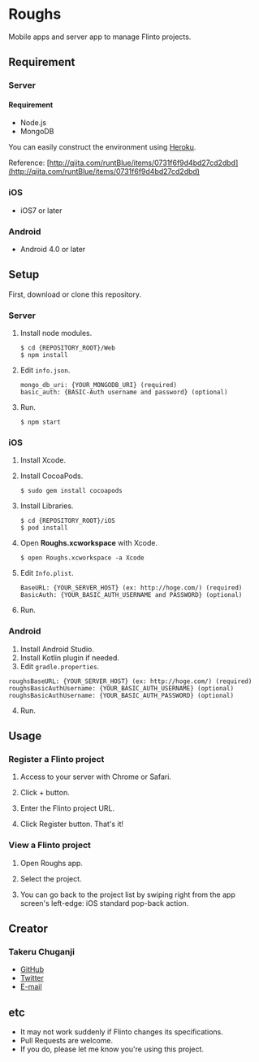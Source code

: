 # Roughs

Mobile apps and server app to manage Flinto projects.

## Requirement

### Server


#### Requirement

- Node.js
- MongoDB

You can easily construct the environment using [Heroku](https://www.heroku.com).

Reference: [http://qiita.com/runtBlue/items/0731f6f9d4bd27cd2dbd](http://qiita.com/runtBlue/items/0731f6f9d4bd27cd2dbd)

### iOS

- iOS7 or later

### Android

- Android 4.0 or later

## Setup

First, download or clone this repository.

### Server

1. Install node modules.

	```
	$ cd {REPOSITORY_ROOT}/Web
	$ npm install
	```

2. Edit `info.json`.

	```
	mongo_db_uri: {YOUR_MONGODB_URI} (required)
	basic_auth: {BASIC-Auth username and password} (optional)
	```

3. Run.

	```
	$ npm start
	```

### iOS

1. Install Xcode.

2. Install CocoaPods.

	```
	$ sudo gem install cocoapods
	```

3. Install Libraries.

	```
	$ cd {REPOSITORY_ROOT}/iOS
	$ pod install
	```

4. Open **Roughs.xcworkspace** with Xcode.

	```
	$ open Roughs.xcworkspace -a Xcode
	```

5. Edit `Info.plist`.

	```
	BaseURL: {YOUR_SERVER_HOST} (ex: http://hoge.com/) (required)
	BasicAuth: {YOUR_BASIC_AUTH_USERNAME and PASSWORD} (optional)
	```

6. Run.

### Android

1. Install Android Studio.
2. Install Kotlin plugin if needed.
3. Edit `gradle.properties`.

```
roughsBaseURL: {YOUR_SERVER_HOST} (ex: http://hoge.com/) (required)
roughsBasicAuthUsername: {YOUR_BASIC_AUTH_USERNAME} (optional)
roughsBasicAuthUsername: {YOUR_BASIC_AUTH_PASSWORD} (optional)

```

4. Run.

## Usage

### Register a Flinto project

1. Access to your server with Chrome or Safari.

2. Click + button.

3. Enter the Flinto project URL.

4. Click Register button. That's it!

### View a Flinto project

1. Open Roughs app.

2. Select the project.

3. You can go back to the project list by swiping right from the app screen's left-edge: iOS standard pop-back action.

## Creator

### Takeru Chuganji

* [GitHub](https://github.com/chuganzy)
* [Twitter](https://twitter.com/chuganzy)
* [E-mail](mailto:chu@ganzy.jp)

## etc

* It may not work suddenly if Flinto changes its specifications.
* Pull Requests are welcome.
* If you do, please let me know you're using this project.


